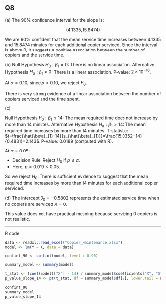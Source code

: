 ## Q8

(a)
The 90% confidence interval for the slope is:

$$
(4.1335, 15.8474)
$$

We are 90% confident that the mean service time increases between 4.1335 and 15.8474 minutes for each additional copier serviced. Since the interval is above 0, it suggests a positive association between the number of copiers and the service time.

(b)
Null Hypothesis $H_0 : \beta_1 = 0$: There is no linear association.
Alternative Hypothesis $H_a : \beta_1 \neq 0$: There is a linear association.
P-value: $2 \times 10^{-16}$.

At $\alpha = 0.10$, since $p < 0.10$, we reject $H_0$. 

There is very strong evidence of a linear association between the number of copiers serviced and the time spent.

(c)

Null Hypothesis $H_0:\beta_1 \leq 14$: The mean required time does not increase by more than 14 minutes.
Alternative Hypothesis $H_a:\beta_1 > 14$: The mean required time increases by more than 14 minutes.
T-statistic: $t=\frac{\hat{\beta}_{1}-14}{s_{\hat{\beta}_{1}}}=\frac{15.0352−14​}{0.4831}=2.143$.
P-value: $0.0189$ (computed with R).

At $\alpha = 0.05$:
- Decision Rule: Reject $H_0$ if  $p \leq \alpha$.
- Here, $p = 0.019 < 0.05$.

So we reject $H_0$. There is sufficient evidence to suggest that the mean required time increases by more than 14 minutes for each additional copier serviced.

(d)
The intercept $\beta_0 = -0.5802$ represents the estimated service time when no copiers are serviced $X = 0$.

This value does not have practical meaning because servicing 0 copiers is not realistic.

---
R code

```r
data <- readxl::read_excel("Copier_Maintenance.xlsx")
model <- lm(Y ~ X, data = data)

confint_90 <- confint(model, level = 0.90)

summary_model <- summary(model)

t_stat <- (coef(model)["X"] - 14) / summary_model$coefficients["X", "Std. Error"]
p_value_slope_14 <- pt(t_stat, df = summary_model$df[2], lower.tail = FALSE)

confint_90
summary_model
p_value_slope_14
```